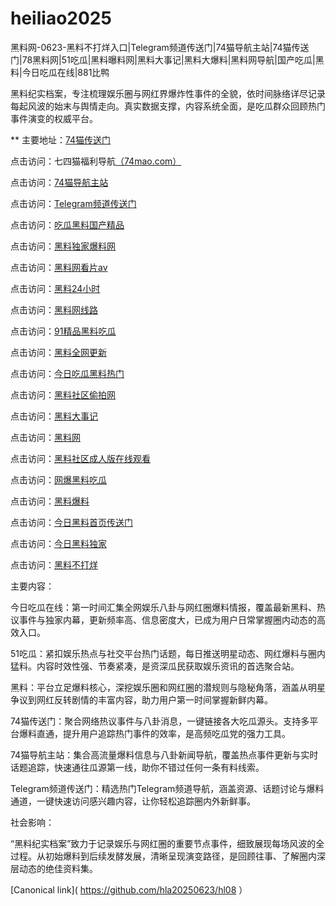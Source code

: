 # heiliao2025
黑料网-0623-黑料不打烊入口|Telegram频道传送门|74猫导航主站|74猫传送门|78黑料网|51吃瓜|黑料曝料网|黑料大事记|黑料大爆料|黑料网导航|国产吃瓜|黑料|今日吃瓜在线|881比鸭

黑料纪实档案，专注梳理娱乐圈与网红界爆炸性事件的全貌，依时间脉络详尽记录每起风波的始末与舆情走向。真实数据支撑，内容系统全面，是吃瓜群众回顾热门事件演变的权威平台。

** 主要地址：<a href="https://74mao.com/">74猫传送门</a>

点击访问：七四猫福利导航<a href="https://74mao.com/">（74mao.com）</a>

点击访问：<a href="https://74mao.com/">74猫导航主站</a>

点击访问：<a href="https://74mao.com/">Telegram频道传送门</a>

点击访问：<a href="https://hl382.pages.dev/">吃瓜黑料国产精品</a>

点击访问：<a href="https://hl456.pages.dev/">黑料独家爆料网</a>

点击访问：<a href="https://hl415.pages.dev/">黑料网看片av</a>

点击访问：<a href="https://hl413.pages.dev/">黑料24小时</a>

点击访问：<a href="https://hl375.pages.dev/">黑料网线路</a>

点击访问：<a href="https://hl427.pages.dev/">91精品黑料吃瓜</a>

点击访问：<a href="https://hl344.pages.dev/">黑料全网更新</a>

点击访问：<a href="https://hl438.pages.dev/">今日吃瓜黑料热门</a>

点击访问：<a href="https://hl982.pages.dev/">黑料社区偷拍网</a>

点击访问：<a href="https://hl431.pages.dev/">黑料大事记</a>

点击访问：<a href="https://hl982.pages.dev/">黑料网</a>

点击访问：<a href="https://hl373.pages.dev/">黑料社区成人版在线观看</a>

点击访问：<a href="https://hl428.pages.dev/">网爆黑料吃瓜</a>

点击访问：<a href="https://hl451.pages.dev/">黑料爆料</a>

点击访问：<a href="https://hl454.pages.dev/">今日黑料首页传送门</a>

点击访问：<a href="https://hl453.pages.dev/">今日黑料独家</a>

点击访问：<a href="https://hl458.pages.dev/">黑料不打烊</a> 

主要内容：

今日吃瓜在线：第一时间汇集全网娱乐八卦与网红圈爆料情报，覆盖最新黑料、热议事件与独家内幕，更新频率高、信息密度大，已成为用户日常掌握圈内动态的高效入口。

51吃瓜：紧扣娱乐热点与社交平台热门话题，每日推送明星动态、网红爆料与圈内猛料。内容时效性强、节奏紧凑，是资深瓜民获取娱乐资讯的首选聚合站。

黑料：平台立足爆料核心，深挖娱乐圈和网红圈的潜规则与隐秘角落，涵盖从明星争议到网红反转剧情的丰富内容，助力用户第一时间掌握新鲜内幕。

74猫传送门：聚合网络热议事件与八卦消息，一键链接各大吃瓜源头。支持多平台爆料直通，提升用户追踪热门事件的效率，是高频吃瓜党的强力工具。

74猫导航主站：集合高流量爆料信息与八卦新闻导航，覆盖热点事件更新与实时话题追踪，快速通往瓜源第一线，助你不错过任何一条有料线索。

Telegram频道传送门：精选热门Telegram频道导航，涵盖资源、话题讨论与爆料通道，一键快速访问感兴趣内容，让你轻松追踪圈内外新鲜事。

社会影响：

“黑料纪实档案”致力于记录娱乐与网红圈的重要节点事件，细致展现每场风波的全过程。从初始爆料到后续发酵发展，清晰呈现演变路径，是回顾往事、了解圈内深层动态的绝佳资料集。

[Canonical link]( https://github.com/hla20250623/hl08 ）
